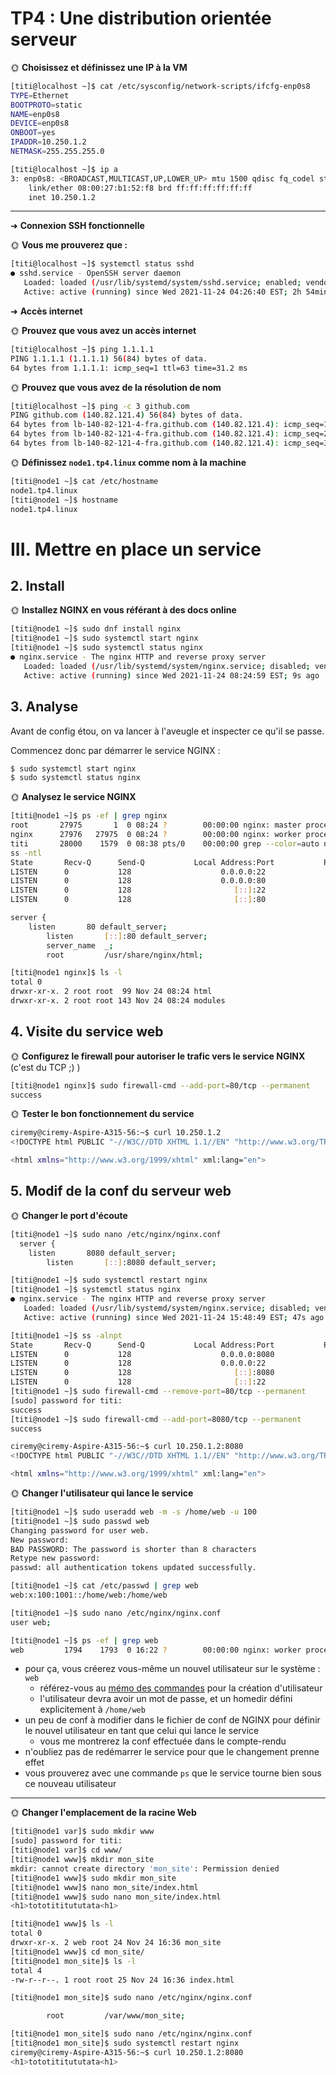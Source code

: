 # TP4 : Une distribution orientée serveur

🌞 **Choisissez et définissez une IP à la VM**

```bash
[titi@localhost ~]$ cat /etc/sysconfig/network-scripts/ifcfg-enp0s8
TYPE=Ethernet
BOOTPROTO=static
NAME=enp0s8
DEVICE=enp0s8
ONBOOT=yes
IPADDR=10.250.1.2
NETMASK=255.255.255.0

[titi@localhost ~]$ ip a
3: enp0s8: <BROADCAST,MULTICAST,UP,LOWER_UP> mtu 1500 qdisc fq_codel state UP group default qlen 1000
    link/ether 08:00:27:b1:52:f8 brd ff:ff:ff:ff:ff:ff
    inet 10.250.1.2
```

---

➜ **Connexion SSH fonctionnelle**

🌞 **Vous me prouverez que :**

```bash
[titi@localhost ~]$ systemctl status sshd
● sshd.service - OpenSSH server daemon
   Loaded: loaded (/usr/lib/systemd/system/sshd.service; enabled; vendor preset: enabled)
   Active: active (running) since Wed 2021-11-24 04:26:40 EST; 2h 54min ago
```

➜ **Accès internet**

🌞 **Prouvez que vous avez un accès internet**

```bash
[titi@localhost ~]$ ping 1.1.1.1
PING 1.1.1.1 (1.1.1.1) 56(84) bytes of data.
64 bytes from 1.1.1.1: icmp_seq=1 ttl=63 time=31.2 ms

```

🌞 **Prouvez que vous avez de la résolution de nom**

```bash
[titi@localhost ~]$ ping -c 3 github.com
PING github.com (140.82.121.4) 56(84) bytes of data.
64 bytes from lb-140-82-121-4-fra.github.com (140.82.121.4): icmp_seq=1 ttl=63 time=33.7 ms
64 bytes from lb-140-82-121-4-fra.github.com (140.82.121.4): icmp_seq=2 ttl=63 time=37.5 ms
64 bytes from lb-140-82-121-4-fra.github.com (140.82.121.4): icmp_seq=3 ttl=63 time=35.6 ms
```

🌞 **Définissez `node1.tp4.linux` comme nom à la machine**

```bash
[titi@node1 ~]$ cat /etc/hostname
node1.tp4.linux
[titi@node1 ~]$ hostname
node1.tp4.linux
```

# III. Mettre en place un service

## 2. Install

🌞 **Installez NGINX en vous référant à des docs online**

```bash
[titi@node1 ~]$ sudo dnf install nginx
[titi@node1 ~]$ sudo systemctl start nginx
[titi@node1 ~]$ sudo systemctl status nginx
● nginx.service - The nginx HTTP and reverse proxy server
   Loaded: loaded (/usr/lib/systemd/system/nginx.service; disabled; vendor pres>
   Active: active (running) since Wed 2021-11-24 08:24:59 EST; 9s ago
```

## 3. Analyse

Avant de config étou, on va lancer à l'aveugle et inspecter ce qu'il se passe.

Commencez donc par démarrer le service NGINX :

```bash
$ sudo systemctl start nginx
$ sudo systemctl status nginx
```

🌞 **Analysez le service NGINX**

```bash
[titi@node1 ~]$ ps -ef | grep nginx
root       27975       1  0 08:24 ?        00:00:00 nginx: master process /usr/sbin/nginx
nginx      27976   27975  0 08:24 ?        00:00:00 nginx: worker process
titi       28000    1579  0 08:38 pts/0    00:00:00 grep --color=auto nginx
ss -ntl
State       Recv-Q      Send-Q           Local Address:Port           Peer Address:Port     Process
LISTEN      0           128                    0.0.0.0:22                  0.0.0.0:*
LISTEN      0           128                    0.0.0.0:80                  0.0.0.0:*
LISTEN      0           128                       [::]:22                     [::]:*
LISTEN      0           128                       [::]:80                     [::]:*

server {
	listen       80 default_server;
        listen       [::]:80 default_server;
        server_name  _;
        root         /usr/share/nginx/html;

[titi@node1 nginx]$ ls -l
total 0
drwxr-xr-x. 2 root root  99 Nov 24 08:24 html
drwxr-xr-x. 2 root root 143 Nov 24 08:24 modules

```

## 4. Visite du service web

🌞 **Configurez le firewall pour autoriser le trafic vers le service NGINX** (c'est du TCP ;) )

```bash
[titi@node1 nginx]$ sudo firewall-cmd --add-port=80/tcp --permanent
success
```

🌞 **Tester le bon fonctionnement du service**

```bash
ciremy@ciremy-Aspire-A315-56:~$ curl 10.250.1.2
<!DOCTYPE html PUBLIC "-//W3C//DTD XHTML 1.1//EN" "http://www.w3.org/TR/xhtml11/DTD/xhtml11.dtd">

<html xmlns="http://www.w3.org/1999/xhtml" xml:lang="en">
```

## 5. Modif de la conf du serveur web

🌞 **Changer le port d'écoute**

```bash
[titi@node1 ~]$ sudo nano /etc/nginx/nginx.conf
  server {
	listen       8080 default_server;
        listen       [::]:8080 default_server;

[titi@node1 ~]$ sudo systemctl restart nginx
[titi@node1 ~]$ systemctl status nginx
● nginx.service - The nginx HTTP and reverse proxy server
   Loaded: loaded (/usr/lib/systemd/system/nginx.service; disabled; vendor preset: disabled)
   Active: active (running) since Wed 2021-11-24 15:48:49 EST; 47s ago

[titi@node1 ~]$ ss -alnpt
State       Recv-Q      Send-Q           Local Address:Port           Peer Address:Port     Process
LISTEN      0           128                    0.0.0.0:8080                0.0.0.0:*
LISTEN      0           128                    0.0.0.0:22                  0.0.0.0:*
LISTEN      0           128                       [::]:8080                   [::]:*
LISTEN      0           128                       [::]:22                     [::]:*
[titi@node1 ~]$ sudo firewall-cmd --remove-port=80/tcp --permanent
[sudo] password for titi:
success
[titi@node1 ~]$ sudo firewall-cmd --add-port=8080/tcp --permanent
success

ciremy@ciremy-Aspire-A315-56:~$ curl 10.250.1.2:8080
<!DOCTYPE html PUBLIC "-//W3C//DTD XHTML 1.1//EN" "http://www.w3.org/TR/xhtml11/DTD/xhtml11.dtd">

<html xmlns="http://www.w3.org/1999/xhtml" xml:lang="en">

```

🌞 **Changer l'utilisateur qui lance le service**

```bash
[titi@node1 ~]$ sudo useradd web -m -s /home/web -u 100
[titi@node1 ~]$ sudo passwd web
Changing password for user web.
New password:
BAD PASSWORD: The password is shorter than 8 characters
Retype new password:
passwd: all authentication tokens updated successfully.

[titi@node1 ~]$ cat /etc/passwd | grep web
web:x:100:1001::/home/web:/home/web

[titi@node1 ~]$ sudo nano /etc/nginx/nginx.conf
user web;

[titi@node1 ~]$ ps -ef | grep web
web         1794    1793  0 16:22 ?        00:00:00 nginx: worker process
```

- pour ça, vous créerez vous-même un nouvel utilisateur sur le système : `web`
  - référez-vous au [mémo des commandes](../../cours/memos/commandes.md) pour la création d'utilisateur
  - l'utilisateur devra avoir un mot de passe, et un homedir défini explicitement à `/home/web`
- un peu de conf à modifier dans le fichier de conf de NGINX pour définir le nouvel utilisateur en tant que celui qui lance le service
  - vous me montrerez la conf effectuée dans le compte-rendu
- n'oubliez pas de redémarrer le service pour que le changement prenne effet
- vous prouverez avec une commande `ps` que le service tourne bien sous ce nouveau utilisateur

---

🌞 **Changer l'emplacement de la racine Web**

```bash
[titi@node1 var]$ sudo mkdir www
[sudo] password for titi:
[titi@node1 var]$ cd www/
[titi@node1 www]$ mkdir mon_site
mkdir: cannot create directory 'mon_site': Permission denied
[titi@node1 www]$ sudo mkdir mon_site
[titi@node1 www]$ nano mon_site/index.html
[titi@node1 www]$ sudo nano mon_site/index.html
<h1>tototititututata<h1>

[titi@node1 www]$ ls -l
total 0
drwxr-xr-x. 2 web root 24 Nov 24 16:36 mon_site
[titi@node1 www]$ cd mon_site/
[titi@node1 mon_site]$ ls -l
total 4
-rw-r--r--. 1 root root 25 Nov 24 16:36 index.html

[titi@node1 mon_site]$ sudo nano /etc/nginx/nginx.conf

        root         /var/www/mon_site;

[titi@node1 mon_site]$ sudo nano /etc/nginx/nginx.conf
[titi@node1 mon_site]$ sudo systemctl restart nginx
ciremy@ciremy-Aspire-A315-56:~$ curl 10.250.1.2:8080
<h1>tototititututata<h1>
```
